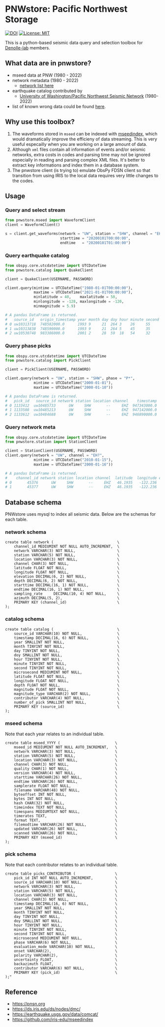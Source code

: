 # PNWstore: Pacific Northwest Storage
[![DOI](https://zenodo.org/badge/479659348.svg)](https://zenodo.org/badge/latestdoi/479659348) [![License: MIT](https://img.shields.io/badge/License-MIT-yellow.svg)](https://opensource.org/licenses/MIT)

This is a python-based seismic data query and selection toolbox for [Denolle-lab](https://denolle-lab.github.io) members.

## What data are in pnwstore?
- mseed data at PNW (1980 - 2022)
- network metadata (1980 - 2022)
    - [network list here](./docs/netlist.md)
- earthquake catalog contributed by
    - [University of Washington/Pacific Northwest Seismic Network](https://pnsn.org/pnsn-data-products/earthquake-catalogs) (1980-2022)
- list of known wrong data could be found [here](./docs/wrong_data.md).

## Why use this toolbox?
1. The waveforms stored in `mseed` can be indexed with [mseedindex](https://github.com/iris-edu/mseedindex), which would dramatically improve the efficieny of data streaming. This is very useful especailly when you are working on a large amount of data.
2. Although `xml` files contain all information of events and/or seismic networks, extra costs in codes and parsing time may not be ignored especially in reading and parsing complex XML files. It's better to extract key informations and index them in a database system.
3. The pnwstore client (is trying to) emulate ObsPy FDSN client so that transition from using IRIS to the local data requires very little changes to the codes.

## Usage
### Query and select stream
```python
from pnwstore.mseed import WaveformClient
client = WaveformClient()

s = client.get_waveforms(network = "UW", station = "SHW", channel = "EH?",
                         starttime = "20200101T00:00:00",
                         endtime   = "20200101T01:00:00")
```

### Query earthquake catalog
```python
from obspy.core.utcdatetime import UTCDateTime
from pnwstore.catalog import QuakeClient

client = QuakeClient(USERNAME, PASSWORD)

client.query(mintime = UTCDateTime("1980-01-01T00:00:00"),
             maxtime = UTCDateTime("2021-01-01T00:00:00"),
             minlatitude = 40,    maxlatitude = 50,
             minlongitude = -128, maxlongitude = -120,
             minmagnitude = 5.9)

# A pandas DataFrame is returned.
#   source_id   origin_timestamp year month day doy hour minute second  microsecond latitude longitude  depth  magnitude contributor number_of_pick
# 0 uw10313718  748582000.0      1993 9     21  264 3    26     55      630000      42.316    -122.027  8.560  5.9       uw          380
# 1 uw10313838  748590000.0      1993 9     21  264 5    45     35      230000      42.358    -122.058  8.530  6.0       uw          427
# 2 uw10530748  983386000.0      2001 2     28  59  18   54     32      830000      47.149    -122.727  51.798 6.8       uw          98

```

### Query phase picks
```python
from obspy.core.utcdatetime import UTCDateTime
from pnwstore.catalog import PickClient

client = PickClient(USERNAME, PASSWORD)

client.query(network = "UW", station = "SHW", phase = "P*",
             mintime = UTCDateTime("2000-01-01"),
             maxtime = UTCDateTime("2000-01-10"))

# A pandas DataFrame is returned.
#   pick_id   source_id network station location channel    timestamp  year month day doy  hour  minute  second  microsecond phase evaluation_mode uncertainty  backazimuth contributor
# 0 1133412  uw10485733      UW     SHW       --     EHZ  947343000.0  2000   1    8    8    14      57      23       680000     P          manual   0.05         79.0          UW
# 1 1133508  uw10485213      UW     SHW       --     EHZ  947142000.0  2000   1    6    6     6      52      56       790000     P          manual   0.08         63.6          UW
# 2 1133612  uw10484688      UW     SHW       --     EHZ  946890000.0  2000   1    3    3     9       0      14       280000     P          manual   0.22        222.1          UW
```

### Query network meta
```python
from obspy.core.utcdatetime import UTCDateTime
from pnwstore.station import StationClient

client = StationClient(USERNAME, PASSWORD)
client.query(network = "UW", channel = "EH?",
             mintime = UTCDateTime("2010-01-15"),
             maxtime = UTCDateTime("2000-01-16"))

# A pandas DataFrame is returned.
#    channel_id network station location channel  latitude  longitude elevation  depth     starttime       endtime sampling_rate azimuth
# 0       45376      UW     SHW       --     EHZ   46.1935   -122.236   1425.00   0.00   867283200.0  1207008000.0      100.0000    None
# 1       45377      UW     SHW       --     EHZ   46.1935   -122.236   1425.00   0.00  1207008000.0  1536105600.0      100.0000    None
```


## Database schema
PNWstore uses mysql to index all seismic data. Below are the schemas for each table.
### network schema
```mysql
create table network (                             \
    channel_id MEDIUMINT NOT NULL AUTO_INCREMENT,  \
    network VARCHAR(3) NOT NULL,                   \
    station VARCHAR(5) NOT NULL,                   \
    location VARCHAR(3) NOT NULL,                  \
    channel CHAR(3) NOT NULL,                      \
    latitude FLOAT NOT NULL,                       \
    longitude FLOAT NOT NULL,                      \
    elevation DECIMAL(6, 2) NOT NULL,              \
    depth DECIMAL(6, 2) NOT NULL,                  \
    starttime DECIMAL(16, 1) NOT NULL,             \
    endtime DECIMAL(16, 1) NOT NULL,               \
    sampling_rate     DECIMAL(10, 4) NOT NULL,     \
    azimuth DECIMAL(5, 2),                         \
    PRIMARY KEY (channel_id)                       \
);
```
### catalog schema
```mysql
create table catalog (                             \
    source_id VARCHAR(10) NOT NULL,                \
    timestamp DECIMAL(16, 6) NOT NULL,             \
    year SMALLINT NOT NULL,                        \
    month TINYINT NOT NULL,                        \
    day TINYINT NOT NULL,                          \
    doy SMALLINT NOT NULL,                         \
    hour TINYINT NOT NULL,                         \
    minute TINYINT NOT NULL,                       \
    second TINYINT NOT NULL,                       \
    microsecond MEDIUMINT NOT NULL,                \
    latitude FLOAT NOT NULL,                       \
    longitude FLOAT NOT NULL,                      \
    depth FLOAT NOT NULL,                          \
    magnitude FLOAT NOT NULL,                      \
    magnitude_type VARCHAR(2) NOT NULL,            \
    contributor VARCHAR(4) NOT NULL,               \
    number_of_pick SMALLINT NOT NULL,              \
    PRIMARY KEY (source_id)                        \
);
```
### mseed schema
Note that each year relates to an individual table.
```mysql
create table mseed_YYYY (                         \
    mseed_id MEDIUMINT NOT NULL AUTO_INCREMENT,   \
    network VARCHAR(3) NOT NULL,                  \
    station VARCHAR(5) NOT NULL,                  \
    location VARCHAR(3) NOT NULL,                 \
    channel CHAR(3) NOT NULL,                     \
    quality CHAR(1) NOT NULL,                     \
    version VARCHAR(4) NOT NULL,                  \
    starttime VARCHAR(26) NOT NULL,               \
    endtime VARCHAR(26) NOT NULL,                 \
    samplerate FLOAT NOT NULL,                    \
    filename VARCHAR(48) NOT NULL,                \
    byteoffset INT NOT NULL,                      \
    bytes INT NOT NULL,                           \
    hash CHAR(32) NOT NULL,                       \
    timeindex TEXT NOT NULL,                      \
    timespans MEDIUMTEXT NOT NULL,                \
    timerates TEXT,                               \
    format TEXT,                                  \
    filemodtime VARCHAR(26) NOT NULL,             \
    updated VARCHAR(26) NOT NULL,                 \
    scanned VARCHAR(26) NOT NULL,                 \
    PRIMARY KEY (mseed_id)                        \
);
```

### pick schema
Note that each contributor relates to an individual table.
```mysql
create table picks_CONTRIBUTOR (                  \
    pick_id INT NOT NULL AUTO_INCREMENT,          \
    source_id VARCHAR(10) NOT NULL,               \
    network VARCHAR(3) NOT NULL,                  \
    station VARCHAR(5) NOT NULL,                  \
    location VARCHAR(3) NOT NULL,                 \
    channel CHAR(3) NOT NULL,                     \
    timestamp DECIMAL(16, 6) NOT NULL,            \
    year SMALLINT NOT NULL,                       \
    month TINYINT NOT NULL,                       \
    day TINYINT NOT NULL,                         \
    doy SMALLINT NOT NULL,                        \
    hour TINYINT NOT NULL,                        \
    minute TINYINT NOT NULL,                      \
    second TINYINT NOT NULL,                      \
    microsecond MEDIUMINT NOT NULL,               \
    phase VARCHAR(6) NOT NULL,                    \
    evaluation_mode VARCHAR(10) NOT NULL,         \
    onset VARCHAR(2),                             \
    polarity VARCHAR(2),                          \
    uncertainty FLOAT,                            \
    backazimuth FLOAT,                            \
    contributor VARCHAR(6) NOT NULL,              \
    PRIMARY KEY (pick_id)                         \
);"
```

## Reference
* https://pnsn.org
* https://ds.iris.edu/ds/nodes/dmc/
* https://earthquake.usgs.gov/data/comcat/
* https://github.com/iris-edu/mseedindex
